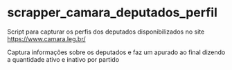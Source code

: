 # scrapper_camara_deputados_perfil
 Script para capturar os perfis dos deputados disponibilizados no site https://www.camara.leg.br/

 Captura informações sobre os deputados e faz um apurado ao final dizendo a quantidade ativo e inativo por partido
